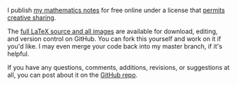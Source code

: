 I publish [my mathematics notes](/files/notes.pdf) for free online under a license that
[permits creative sharing](http://creativecommons.org/licenses/by-nc-sa/3.0/).

The [full LaTeX source and all images](https://github.com/nathantypanski/texnotes) are available for download, editing, and version control on GitHub. You can fork this yourself and work on it if you'd like. I may even merge your code back into my master branch, if it's helpful.

If you have any questions, comments, additions, revisions, or suggestions at
all, you can post about it on the 
[GitHub repo](https://github.com/nathantypanski/texnotes).
